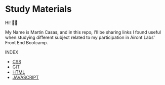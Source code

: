 # Study Materials

Hi! 👋👋

My Name is Martin Casas, and in this repo, I'll be sharing links I found useful when studying different subject related to my participation in Airont Labs' Front End Bootcamp.

INDEX

 - [CSS](https://github.com/MirpoCasas/Introductory-Program-Airont-Labs/tree/main/CSS)
 - [GIT](https://github.com/MirpoCasas/Introductory-Program-Airont-Labs/tree/main/GIT)
 - [HTML](https://github.com/MirpoCasas/Introductory-Program-Airont-Labs/tree/main/HTML)
 - [JAVASCRIPT](https://github.com/MirpoCasas/Introductory-Program-Airont-Labs/tree/main/JAVASCRIPT)
